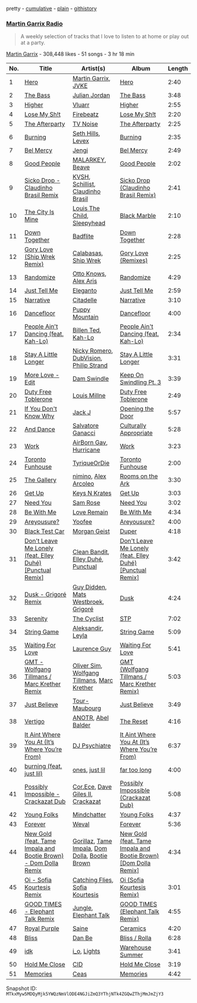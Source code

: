 pretty - [cumulative](/playlists/cumulative/1boYpG5G2QkmQ7FRi2dRc1.md) - [plain](/playlists/plain/1boYpG5G2QkmQ7FRi2dRc1) - [githistory](https://github.githistory.xyz/mackorone/spotify-playlist-archive/blob/main/playlists/plain/1boYpG5G2QkmQ7FRi2dRc1)

### [Martin Garrix Radio](https://open.spotify.com/playlist/1boYpG5G2QkmQ7FRi2dRc1)

> A weekly selection of tracks that I love to listen to at home or play out at a party.

[Martin Garrix](https://open.spotify.com/user/martingarrix) - 308,448 likes - 51 songs - 3 hr 18 min

| No. | Title | Artist(s) | Album | Length |
|---|---|---|---|---|
| 1 | [Hero](https://open.spotify.com/track/4Wu62DoQg1ECGlDKDfo30R) | [Martin Garrix](https://open.spotify.com/artist/60d24wfXkVzDSfLS6hyCjZ), [JVKE](https://open.spotify.com/artist/164Uj4eKjl6zTBKfJLFKKK) | [Hero](https://open.spotify.com/album/1D8XFqGY27IpYFAKB61h8v) | 2:40 |
| 2 | [The Bass](https://open.spotify.com/track/1DNQGhU81aEM9bv2PHiALA) | [Julian Jordan](https://open.spotify.com/artist/2vUCVkeZjzDcaoX4gagHdV) | [The Bass](https://open.spotify.com/album/7GULruW31yLKnR1jQcJorV) | 3:48 |
| 3 | [Higher](https://open.spotify.com/track/3sC0pWBqh3zHXJ7pu13MMI) | [Vluarr](https://open.spotify.com/artist/0ClkclGbzsEY0aBtqq8MrB) | [Higher](https://open.spotify.com/album/7u9TgGnwpshe0OqBbLGPsS) | 2:55 |
| 4 | [Lose My Sh!t](https://open.spotify.com/track/6pppHZlhnqKZfLI4GEBvGR) | [Firebeatz](https://open.spotify.com/artist/53YSn9tHwGJ6bq5P0gGoYo) | [Lose My Sh!t](https://open.spotify.com/album/5pLadYVkHZbxcg2izjdP4L) | 2:20 |
| 5 | [The Afterparty](https://open.spotify.com/track/1aZttEL3yR3m62Q9fuyodP) | [TV Noise](https://open.spotify.com/artist/32Aw9aJJoXXC1Vn3zqzJbQ) | [The Afterparty](https://open.spotify.com/album/5YFSxS1xEs83YHjhemd6aB) | 2:25 |
| 6 | [Burning](https://open.spotify.com/track/3YGRkFtSMb8Q6H4mA3lcwQ) | [Seth Hills](https://open.spotify.com/artist/5nFt7a5Du2MkdAr1KniXh7), [Levex](https://open.spotify.com/artist/5m41Q8b6ISK0bbefIZl9Ef) | [Burning](https://open.spotify.com/album/6C0qZ5wP46GQMLiunL0WJa) | 2:35 |
| 7 | [Bel Mercy](https://open.spotify.com/track/1635wWSdp29PO3GxYhy991) | [Jengi](https://open.spotify.com/artist/4lgrPvofm0IT605L9OrOTN) | [Bel Mercy](https://open.spotify.com/album/7kJhB3zZiALyIaWRGO3rwE) | 2:49 |
| 8 | [Good People](https://open.spotify.com/track/31YHoSHFbOu4wOgg34skBq) | [MALARKEY](https://open.spotify.com/artist/3Wx6i3YgqSGlvxVTS4UsMV), [Beave](https://open.spotify.com/artist/4hdzhylhAgcDNgyyMTNQaS) | [Good People](https://open.spotify.com/album/71FVP2XraXCJuu7bDEjjrL) | 2:02 |
| 9 | [Sicko Drop \- Claudinho Brasil Remix](https://open.spotify.com/track/3Z7UmZWV0qyY7nK076Bqxe) | [KVSH](https://open.spotify.com/artist/2uGKgNuq7MnKksXiSO6HjB), [Schillist](https://open.spotify.com/artist/2qvWyc9Z0oHK156P65vH4d), [Claudinho Brasil](https://open.spotify.com/artist/41ggHbtYARi4S4JtbeRrYY) | [Sicko Drop \(Claudinho Brasil Remix\)](https://open.spotify.com/album/1RZKaqedt3r09PaDCZtaCc) | 2:41 |
| 10 | [The City Is Mine](https://open.spotify.com/track/4RVrxCfTWV5ti3uNj4HQhJ) | [Louis The Child](https://open.spotify.com/artist/7wg1qvie3KqDNQbAkTdbX0), [Sleepyhead](https://open.spotify.com/artist/6OjwWemIW15KXIA1M1T1IQ) | [Black Marble](https://open.spotify.com/album/2ghv8mmhJRmTwUyqRxD52D) | 2:10 |
| 11 | [Down Together](https://open.spotify.com/track/0cyZ9beolmygVLAsKAWMOS) | [Badflite](https://open.spotify.com/artist/3AEEmo3VYEBbQBUUEY2fUS) | [Down Together](https://open.spotify.com/album/4Igef9YV4M3yNaPPraPOFg) | 2:28 |
| 12 | [Gory Love \(Ship Wrek Remix\)](https://open.spotify.com/track/3kSDPvMpj3Ht4yRG43ormF) | [Calabasas](https://open.spotify.com/artist/1hTxTWi0qO9VGuG9elXEcZ), [Ship Wrek](https://open.spotify.com/artist/1ic0FHNGIjXZAWH6O6Reif) | [Gory Love \(Remixes\)](https://open.spotify.com/album/0K9FgFuUeDORb2TWzUdxRZ) | 2:25 |
| 13 | [Randomize](https://open.spotify.com/track/7cwpTKx0NeTPacBVrpNumb) | [Otto Knows](https://open.spotify.com/artist/5fahUm8t5c0GIdeTq0ZaG8), [Alex Aris](https://open.spotify.com/artist/7J7YzKnvAyEmHCg7LGWW0G) | [Randomize](https://open.spotify.com/album/4MJNd4qc5u7iIQzCJdhosQ) | 4:29 |
| 14 | [Just Tell Me](https://open.spotify.com/track/3YKCHjWjMpAhOh8v1Gv7Mb) | [Eleganto](https://open.spotify.com/artist/0MMdZHo4Jeldyg5awD2w5V) | [Just Tell Me](https://open.spotify.com/album/2sS27wuuH7e0X8SrkkJc9f) | 2:59 |
| 15 | [Narrative](https://open.spotify.com/track/5ZqKnnNhbfQ8p6EyjvSxsM) | [Citadelle](https://open.spotify.com/artist/6Mek67pKmBw5N3FZnAc2J8) | [Narrative](https://open.spotify.com/album/0oC8yLJK7Q7j8ocGevyrTX) | 3:10 |
| 16 | [Dancefloor](https://open.spotify.com/track/1aDd5ioq8tzscMo3tYVLfU) | [Puppy Mountain](https://open.spotify.com/artist/5uKqqVe2DRZMZBwV5wYYAH) | [Dancefloor](https://open.spotify.com/album/0LHWlUFCB7xkGVmlgfZFI2) | 4:00 |
| 17 | [People Ain't Dancing \(feat\. Kah\-Lo\)](https://open.spotify.com/track/4qXjXZPGtVNhQq1z9QDRFn) | [Billen Ted](https://open.spotify.com/artist/5PoZtBo8xZKqPWlZrIDq82), [Kah\-Lo](https://open.spotify.com/artist/59iOp415oyqGlBHyAhu4z3) | [People Ain't Dancing \(feat\. Kah\-Lo\)](https://open.spotify.com/album/0AsTTy2s5hEPOasYtQKCQR) | 2:34 |
| 18 | [Stay A Little Longer](https://open.spotify.com/track/3r9RtXj216zntRikvgQdkK) | [Nicky Romero](https://open.spotify.com/artist/5ChF3i92IPZHduM7jN3dpg), [DubVision](https://open.spotify.com/artist/3XINWZaloea97SIRiyTJxX), [Philip Strand](https://open.spotify.com/artist/1hII0FUxBvpT7bnuS7TQ6q) | [Stay A Little Longer](https://open.spotify.com/album/0auaYrAblTDxnAeU1Ggdav) | 3:31 |
| 19 | [More Love \- Edit](https://open.spotify.com/track/4mK4A2x8gT1WPmxZfrFhXD) | [Dam Swindle](https://open.spotify.com/artist/6hJtgCB3L5cnJSND7sp6GU) | [Keep On Swindling Pt\. 3](https://open.spotify.com/album/04H1Yn2xEQjaD7sdXJqJlU) | 3:39 |
| 20 | [Duty Free Toblerone](https://open.spotify.com/track/1pi8YihnMss7R0yKKYd0Pw) | [Louis Millne](https://open.spotify.com/artist/6oVWsUniV39LusFsC7axlb) | [Duty Free Toblerone](https://open.spotify.com/album/7mBjPdHeJ8uOvyC2IHdVnq) | 2:49 |
| 21 | [If You Don't Know Why](https://open.spotify.com/track/4ANsDU0Gq9SAdjg7NJmigI) | [Jack J](https://open.spotify.com/artist/5AIM76YeoaHOzyUHbg4UKl) | [Opening the Door](https://open.spotify.com/album/4PT8J0fOr38VIH5ULZamLh) | 5:57 |
| 22 | [And Dance](https://open.spotify.com/track/0rw0Sj9i91oefFk3TLGNIE) | [Salvatore Ganacci](https://open.spotify.com/artist/5PdkRVDASsw6P7QoqRpz0F) | [Culturally Appropriate](https://open.spotify.com/album/6K7kj9XKdeeDSwLuEKgU1c) | 5:28 |
| 23 | [Work](https://open.spotify.com/track/5WFiYL8FJOY53Wn7fXL2un) | [AirBorn Gav](https://open.spotify.com/artist/6lrtvWvpmfTrop6DYVy7t2), [Hurricane](https://open.spotify.com/artist/1Eq4ZzWxnL63mvBP5NfspJ) | [Work](https://open.spotify.com/album/4lfNfmz39Uz5nXtAbQns1j) | 3:23 |
| 24 | [Toronto Funhouse](https://open.spotify.com/track/2u1ioR9wjR4FqSPLPoeQvb) | [TyriqueOrDie](https://open.spotify.com/artist/6IyH7Och2DBHZAEBH9t9dE) | [Toronto Funhouse](https://open.spotify.com/album/4HFfB5ovi0fmCt4LrHRzAV) | 2:00 |
| 25 | [The Gallery](https://open.spotify.com/track/0osP6pSaVm56Q14TYPu87N) | [nimino](https://open.spotify.com/artist/5x0R3zoC09GMiRJomoexLV), [Alex Arcoleo](https://open.spotify.com/artist/1Al565vLrClijuyyPwapim) | [Rooms on the Ark](https://open.spotify.com/album/0LpX8r0fnVqDIDlNeDdfR5) | 3:30 |
| 26 | [Get Up](https://open.spotify.com/track/7quS3s6bqzPmXRnDU5FeNa) | [Keys N Krates](https://open.spotify.com/artist/6c1pBXHYjFcGQQNO5MMsdd) | [Get Up](https://open.spotify.com/album/7G3GRV1k2khC47rPBSvFin) | 3:03 |
| 27 | [Need You](https://open.spotify.com/track/4HYQSIPeADNeezLvq9R5q4) | [Sam Rose](https://open.spotify.com/artist/5ZOoKzwItyJOLXhBqpRrru) | [Need You](https://open.spotify.com/album/0XBl4WUVHb5VegcojdxMea) | 3:02 |
| 28 | [Be With Me](https://open.spotify.com/track/1sBLUfsMLocIH1vc1uGYLD) | [Love Remain](https://open.spotify.com/artist/5ELuqqizVx5FdajBcrBckx) | [Be With Me](https://open.spotify.com/album/5fyOAPwp4N5TJUjuiGBPcv) | 4:34 |
| 29 | [Areyousure?](https://open.spotify.com/track/28k8On9ntqr6JFDahJk0SW) | [Yoofee](https://open.spotify.com/artist/0KoziTqE9AN9MrAWeTRGKI) | [Areyousure?](https://open.spotify.com/album/73TEvbpg4LZb2t0BQhDYMV) | 4:00 |
| 30 | [Black Test Car](https://open.spotify.com/track/3EMnqcx4BoSLa2C5VzWKrS) | [Morgan Geist](https://open.spotify.com/artist/3rheA53cr3B53FI9xbn4x7) | [Duper](https://open.spotify.com/album/6Lbn22rJFTImVBs43mKz50) | 4:18 |
| 31 | [Don't Leave Me Lonely \(feat\. Elley Duhé\) \[Punctual Remix\]](https://open.spotify.com/track/4jJJByVi42AKeD19f1Dg8j) | [Clean Bandit](https://open.spotify.com/artist/6MDME20pz9RveH9rEXvrOM), [Elley Duhé](https://open.spotify.com/artist/67MNhiAICFY6Pwc2YxCO0K), [Punctual](https://open.spotify.com/artist/1ocnIbhFWM9bSPrd7Hu4zF) | [Don't Leave Me Lonely \(feat\. Elley Duhé\) \[Punctual Remix\]](https://open.spotify.com/album/22bErOfT9j8G8XV04YGxUF) | 3:42 |
| 32 | [Dusk \- Grigoré Remix](https://open.spotify.com/track/2tEb2IN8jw2desJMsfWg1h) | [Guy Didden](https://open.spotify.com/artist/1DaOoPiSgkDkuBOSnDG7Pz), [Mats Westbroek](https://open.spotify.com/artist/22bQJrUFkEHoC4Srw85AuA), [Grigoré](https://open.spotify.com/artist/2RemyvxrdxNsB7ycf3rJHX) | [Dusk](https://open.spotify.com/album/6PREBPF4x2AqBzTTLZ7HR5) | 4:24 |
| 33 | [Serenity](https://open.spotify.com/track/4ZR3XNIrJ1LmuTshprKkXX) | [The Cyclist](https://open.spotify.com/artist/0rnH8BQH2nKlVXBLaCRH92) | [STP](https://open.spotify.com/album/62OtZ7BTU2EJRvBPqqcW29) | 7:02 |
| 34 | [String Game](https://open.spotify.com/track/0J5Ug7LvA0yjInnuDaeAjN) | [Aleksandir](https://open.spotify.com/artist/671aO7xxWHFDZ4Y115H89b), [Leyla](https://open.spotify.com/artist/404xdFToPyYmdvD9bE1Jri) | [String Game](https://open.spotify.com/album/0cKCLl2ZUu6a0jOXQTpfGd) | 5:09 |
| 35 | [Waiting For Love](https://open.spotify.com/track/3KdbIl97D8xUZGnJx3GcsI) | [Laurence Guy](https://open.spotify.com/artist/1PTEiCpkzNkLNgMi1LL8JR) | [Waiting For Love](https://open.spotify.com/album/6ZVhZLzwoWU424KQeSJOGY) | 5:41 |
| 36 | [GMT \- Wolfgang Tillmans / Marc Krether Remix](https://open.spotify.com/track/4PHmrZTU6zZywskKjGJaEL) | [Oliver Sim](https://open.spotify.com/artist/4KDu9uqzqseVCpQXMa8Pvm), [Wolfgang Tillmans](https://open.spotify.com/artist/6RVjyIvL2HuwiFSc7RROv9), [Marc Krether](https://open.spotify.com/artist/2M3vGE1c5PzvPkcmK4f7l1) | [GMT \(Wolfgang Tillmans / Marc Krether Remix\)](https://open.spotify.com/album/0v3umoD6PCDYS262thwpJb) | 5:03 |
| 37 | [Just Believe](https://open.spotify.com/track/4K6JJAUsD4VeTU5mZ7viBk) | [Tour\-Maubourg](https://open.spotify.com/artist/7sbDfGq4RVRz6cEt5PH4Su) | [Just Believe](https://open.spotify.com/album/3WiKABuiG4cH2pkY5t41oa) | 3:49 |
| 38 | [Vertigo](https://open.spotify.com/track/6ndV1haVepKuFwnNzIcAyk) | [ANOTR](https://open.spotify.com/artist/4p5WgeiPSPpqPDs7T6OkWf), [Abel Balder](https://open.spotify.com/artist/0jqbEIAvdjUOi5Za48pzQG) | [The Reset](https://open.spotify.com/album/37b8oZGEqxo6EUcOLnx9TG) | 4:16 |
| 39 | [It Aint Where You At \(It’s Where You’re From\)](https://open.spotify.com/track/4gSvX8qjP3fHi16mKuopJF) | [DJ Psychiatre](https://open.spotify.com/artist/3roL1q2jZoQt3yZqbCb1DR) | [It Aint Where You At \(It’s Where You’re From\)](https://open.spotify.com/album/2HvUK6h1R4v78g0uNvIzj5) | 6:37 |
| 40 | [burning \(feat\. just lil\)](https://open.spotify.com/track/6J99Et28tXxlyEBCuuuFsH) | [ones](https://open.spotify.com/artist/2eKt2klgJbaK8qAqvkAte6), [just lil](https://open.spotify.com/artist/3jcw0K5zIPsqqTcsVmKpQg) | [far too long](https://open.spotify.com/album/1fB7b72MXdkf1mT0ZZKCvd) | 4:00 |
| 41 | [Possibly Impossible \- Crackazat Dub](https://open.spotify.com/track/3k5kxMx9RK7QD7s3AikyH9) | [Cor.Ece](https://open.spotify.com/artist/7kBeFHrKwVJsFTP5wpRYEv), [Dave Giles II](https://open.spotify.com/artist/5tceE0eTO2p70lG8DTvehw), [Crackazat](https://open.spotify.com/artist/2PagBkTVHoKFjuxtCJp3As) | [Possibly Impossible \(Crackazat Dub\)](https://open.spotify.com/album/1ZDeFy4AD01pj0daI9fwsB) | 5:08 |
| 42 | [Young Folks](https://open.spotify.com/track/5Yp141o1EpkBlLfu1B34Ec) | [Mindchatter](https://open.spotify.com/artist/1He0ZKninbT4FMEV9hUZKn) | [Young Folks](https://open.spotify.com/album/02nYAPuYNAilW70gPgSjKC) | 4:37 |
| 43 | [Forever](https://open.spotify.com/track/3yZEoq8Rz599OSgIOwrU5z) | [Weval](https://open.spotify.com/artist/12tZvy2xFpWSkuJ3FsfisZ) | [Forever](https://open.spotify.com/album/2CKEEhqgIAKmvG6pIdsKq7) | 5:36 |
| 44 | [New Gold \(feat\. Tame Impala and Bootie Brown\) \- Dom Dolla Remix](https://open.spotify.com/track/2c3KCGq6UojB2c8UAFrRON) | [Gorillaz](https://open.spotify.com/artist/3AA28KZvwAUcZuOKwyblJQ), [Tame Impala](https://open.spotify.com/artist/5INjqkS1o8h1imAzPqGZBb), [Dom Dolla](https://open.spotify.com/artist/205i7E8fNVfojowcQSfK9m), [Bootie Brown](https://open.spotify.com/artist/6GI3CJjT2bOnMfprCpjT1d) | [New Gold \(feat\. Tame Impala and Bootie Brown\) \[Dom Dolla Remix\]](https://open.spotify.com/album/7BVQ5jsPNkmQUnlOU0mg6e) | 4:34 |
| 45 | [Oi \- Sofia Kourtesis Remix](https://open.spotify.com/track/6KebNoEtQ4ZYiea7S4m00h) | [Catching Flies](https://open.spotify.com/artist/4zAOqBfNLyWFvj1e3yvypJ), [Sofia Kourtesis](https://open.spotify.com/artist/7wXTWO45lqpUejDkike0Gf) | [Oi \(Sofia Kourtesis Remix\)](https://open.spotify.com/album/46tOcV48XPP42wkr7pwYsy) | 3:01 |
| 46 | [GOOD TIMES \- Elephant Talk Remix](https://open.spotify.com/track/3xsNTAAseZTnt9qeYBZVvA) | [Jungle](https://open.spotify.com/artist/59oA5WbbQvomJz2BuRG071), [Elephant Talk](https://open.spotify.com/artist/01I8z0hww0EwLAM2P8OJHX) | [GOOD TIMES \(Elephant Talk Remix\)](https://open.spotify.com/album/0EsDadPHEGIW5KmdR46dRP) | 4:55 |
| 47 | [Royal Purple](https://open.spotify.com/track/53zoCuwP7HuVhwkB4hkjXH) | [Saine](https://open.spotify.com/artist/40a1QzTRI0cwpsd4fBKSAu) | [Ceramics](https://open.spotify.com/album/6GvHAlRl0fKbKkqSFp5JPH) | 4:20 |
| 48 | [Bliss](https://open.spotify.com/track/4ZQ2IY7DT6hJMROdxIHbzt) | [Dan Be](https://open.spotify.com/artist/7fLE3YVL4L4KWxAFU0EyGL) | [Bliss / Rolla](https://open.spotify.com/album/3Vf6JTFbqjrxQUL4LuUIPG) | 6:28 |
| 49 | [idk](https://open.spotify.com/track/1PhKKmyFwhnKVLuNpbOtg7) | [i\_o](https://open.spotify.com/artist/0y42IQBDFigO5mmEd1bGQG), [Lights](https://open.spotify.com/artist/5pdyjBIaY5o1yOyexGIUc6) | [Warehouse Summer](https://open.spotify.com/album/0feKW6G3IxAn97JhLUKXdJ) | 3:41 |
| 50 | [Hold Me Close](https://open.spotify.com/track/7u71gydKlcIvWpvmNsfRIP) | [CID](https://open.spotify.com/artist/4FCzCS0KEgb0rgySWINItO) | [Hold Me Close](https://open.spotify.com/album/4z7scWiAsJN335Cttn2AaU) | 3:19 |
| 51 | [Memories](https://open.spotify.com/track/2AYOfDkJ60TAgKlMibuqhX) | [Ceas](https://open.spotify.com/artist/6poVmwB0wQp0blleNlIUKM) | [Memories](https://open.spotify.com/album/0SQWhlMwhYgpohlEJ93OU6) | 4:42 |

Snapshot ID: `MTkxMyw5MDQyMjk5YWQzNmVlODE4NGJiZmQ3YThjNTk4ZGQwZThjMmJmZjY3`
